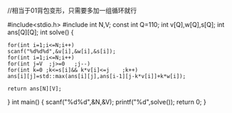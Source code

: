 //相当于01背包变形，只需要多加一组循环就行

#include<stdio.h>
#include<algorithm>
int N,V;
const int Q=110;
int v[Q],w[Q],s[Q];
int ans[Q][Q];
int solve()
{
    
    for(int i=1;i<=N;i++)
    scanf("%d%d%d",&v[i],&w[i],&s[i]);
    for(int i=1;i<=N;i++)
    for(int j=V  ;j>=0   ;j--)
    for(int k=0 ;k<=s[i]&& k*v[i]<=j    ;k++)
    ans[i][j]=std::max(ans[i][j],ans[i-1][j-k*v[i]]+k*w[i]);
    
    return ans[N][V];
    
}
int main()
{
    scanf("%d%d",&N,&V);
    printf("%d",solve());
    return 0;
}
